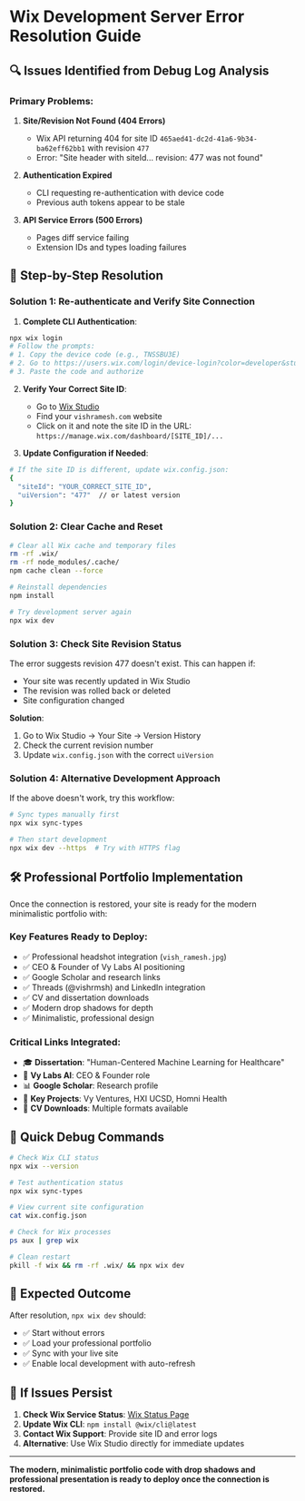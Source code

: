 # Wix Development Server Error Resolution Guide

## 🔍 **Issues Identified from Debug Log Analysis**

### Primary Problems:
1. **Site/Revision Not Found (404 Errors)**
   - Wix API returning 404 for site ID `465aed41-dc2d-41a6-9b34-ba62eff62bb1` with revision `477`
   - Error: "Site header with siteId... revision: 477 was not found"

2. **Authentication Expired**
   - CLI requesting re-authentication with device code
   - Previous auth tokens appear to be stale

3. **API Service Errors (500 Errors)**
   - Pages diff service failing
   - Extension IDs and types loading failures

## 🚀 **Step-by-Step Resolution**

### **Solution 1: Re-authenticate and Verify Site Connection**

1. **Complete CLI Authentication**:
```bash
npx wix login
# Follow the prompts:
# 1. Copy the device code (e.g., TNSSBU3E)
# 2. Go to https://users.wix.com/login/device-login?color=developer&studio=true
# 3. Paste the code and authorize
```

2. **Verify Your Correct Site ID**:
   - Go to [Wix Studio](https://manage.wix.com/)
   - Find your `vishramesh.com` website
   - Click on it and note the site ID in the URL: `https://manage.wix.com/dashboard/[SITE_ID]/...`

3. **Update Configuration if Needed**:
```bash
# If the site ID is different, update wix.config.json:
{
  "siteId": "YOUR_CORRECT_SITE_ID",
  "uiVersion": "477"  // or latest version
}
```

### **Solution 2: Clear Cache and Reset**

```bash
# Clear all Wix cache and temporary files
rm -rf .wix/
rm -rf node_modules/.cache/
npm cache clean --force

# Reinstall dependencies
npm install

# Try development server again
npx wix dev
```

### **Solution 3: Check Site Revision Status**

The error suggests revision 477 doesn't exist. This can happen if:
- Your site was recently updated in Wix Studio
- The revision was rolled back or deleted
- Site configuration changed

**Solution**:
1. Go to Wix Studio → Your Site → Version History
2. Check the current revision number
3. Update `wix.config.json` with the correct `uiVersion`

### **Solution 4: Alternative Development Approach**

If the above doesn't work, try this workflow:

```bash
# Sync types manually first
npx wix sync-types

# Then start development
npx wix dev --https  # Try with HTTPS flag
```

## 🛠 **Professional Portfolio Implementation**

Once the connection is restored, your site is ready for the modern minimalistic portfolio with:

### **Key Features Ready to Deploy**:
- ✅ Professional headshot integration (`vish_ramesh.jpg`)
- ✅ CEO & Founder of Vy Labs AI positioning
- ✅ Google Scholar and research links
- ✅ Threads (@vishrmsh) and LinkedIn integration
- ✅ CV and dissertation downloads
- ✅ Modern drop shadows for depth
- ✅ Minimalistic, professional design

### **Critical Links Integrated**:
- 🎓 **Dissertation**: "Human-Centered Machine Learning for Healthcare"
- 🏢 **Vy Labs AI**: CEO & Founder role
- 📊 **Google Scholar**: Research profile
- 🔬 **Key Projects**: Vy Ventures, HXI UCSD, Homni Health
- 📄 **CV Downloads**: Multiple formats available

## 🔧 **Quick Debug Commands**

```bash
# Check Wix CLI status
npx wix --version

# Test authentication status
npx wix sync-types

# View current site configuration
cat wix.config.json

# Check for Wix processes
ps aux | grep wix

# Clean restart
pkill -f wix && rm -rf .wix/ && npx wix dev
```

## 📱 **Expected Outcome**

After resolution, `npx wix dev` should:
- ✅ Start without errors
- ✅ Load your professional portfolio
- ✅ Sync with your live site
- ✅ Enable local development with auto-refresh

## 🚨 **If Issues Persist**

1. **Check Wix Service Status**: [Wix Status Page](https://status.wix.com)
2. **Update Wix CLI**: `npm install @wix/cli@latest`
3. **Contact Wix Support**: Provide site ID and error logs
4. **Alternative**: Use Wix Studio directly for immediate updates

---

**The modern, minimalistic portfolio code with drop shadows and professional presentation is ready to deploy once the connection is restored.**